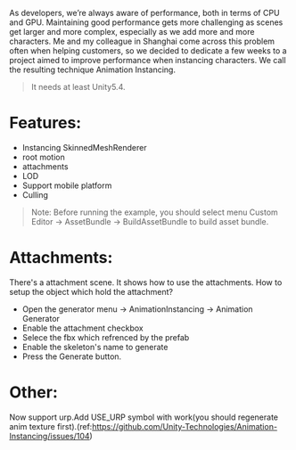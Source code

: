 
As developers, we’re always aware of performance, both in terms of CPU and GPU. Maintaining good performance gets more challenging as scenes get larger and more complex, especially as we add more and more characters. Me and my colleague in Shanghai come across this problem often when helping customers, so we decided to dedicate a few weeks to a project aimed to improve performance when instancing characters. We call the resulting technique Animation Instancing.
> It needs at least Unity5.4.

# Features:
* Instancing SkinnedMeshRenderer 
* root motion
* attachments
* LOD
* Support mobile platform
* Culling

> Note:
Before running the example, you should select menu Custom Editor -> AssetBundle -> BuildAssetBundle to build asset bundle.

# Attachments:
There's a attachment scene. It shows how to use the attachments. 
How to setup the object which hold the attachment?
* Open the generator menu -> AnimationInstancing -> Animation Generator
* Enable the attachment checkbox 
* Selece the fbx which refrenced by the prefab
* Enable the skeleton's name to generate
* Press the Generate button.


# Other:
Now support urp.Add USE_URP symbol with work(you should regenerate anim texture first).(ref:https://github.com/Unity-Technologies/Animation-Instancing/issues/104)